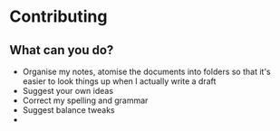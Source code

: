 # Contributing

## What can you do?

* Organise my notes, atomise the documents into folders so that it's easier to look things up when I actually write a draft
* Suggest your own ideas
* Correct my spelling and grammar
* Suggest balance tweaks
* 